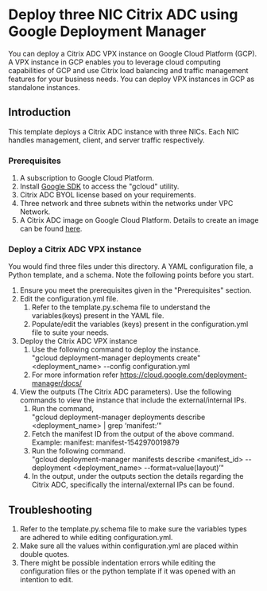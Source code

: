 # Deploy three NIC Citrix ADC using Google Deployment Manager
You can deploy a Citrix ADC VPX instance on Google Cloud Platform (GCP).  A VPX instance in GCP enables you to leverage cloud computing capabilities of GCP and use Citrix load balancing and traffic management features for your business needs. You can deploy VPX instances in GCP as standalone instances.

## Introduction
This template deploys a Citrix ADC instance with three NICs. Each NIC handles management, client, and server traffic respectively.

### Prerequisites
1. A subscription to Google Cloud Platform.
2. Install [Google SDK](https://cloud.google.com/sdk/install) to access the "gcloud" utility.
3. Citrix ADC BYOL license based on your requirements.
4. Three network and three subnets within the networks under VPC Network.
5. A Citrix ADC image on Google Cloud Platform. Details to create an image can be found [here](https://docs.citrix.com/en-us/netscaler/12-1/deploying-vpx/deploy-vpx-google-cloud.html).

### Deploy a Citrix ADC VPX instance
You would find three files under this directory. A YAML configuration file, a Python template, and a schema. Note the following points before you start.

1.	Ensure you meet the prerequisites given in the "Prerequisites" section.
2.	Edit the configuration.yml file.
	1.  Refer to the template.py.schema file to understand the variables(keys) present in the YAML file.
	2.	Populate/edit the variables (keys) present in the configuration.yml file to suite your needs.
3.	Deploy the Citrix ADC VPX instance
	1.	Use the following command to deploy the instance.<br>
	    "gcloud deployment-manager deployments create" <deployment_name> --config configuration.yml
	2.	For more information refer https://cloud.google.com/deployment-manager/docs/
4.	View the outputs (The Citrix ADC parameters). Use the following commands to view the instance that include the external/internal IPs.
	1.	Run the command,<br>
	    "gcloud deployment-manager deployments describe <deployment_name> | grep ‘manifest:’"
	2.	Fetch the manifest ID from the output of the above command.<br>
	    Example: manifest: manifest-1542970019879
	3.	Run the following command.<br>
	    "gcloud deployment-manager manifests describe <manifest_id> --deployment <deployment_name> --format=value(layout)’"
	4.	In the output, under the outputs section the details regarding the Citrix ADC, specifically the internal/external IPs can be found.

## Troubleshooting
1.	Refer to the template.py.schema file to make sure the variables types are adhered to while editing configuration.yml.
2.	Make sure all the values within configuration.yml are placed within double quotes.
3.	There might be possible indentation errors while editing the configuration files or the python template if it was opened with an intention to edit.

